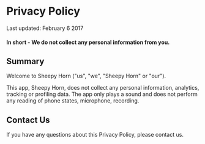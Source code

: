 # Privacy Policy

Last updated: February 6 2017

#### In short - We do not collect any personal information from you.   

## Summary

Welcome to Sheepy Horn ("us", "we", "Sheepy Horn" or "our").

This app, Sheepy Horn, does not collect any personal information, analytics, tracking or profiling data.  The app only plays a sound and does not perform any reading of phone states, microphone, recording. 

## Contact Us

If you have any questions about this Privacy Policy, please contact us.
